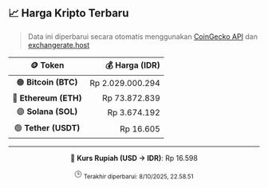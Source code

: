 

<!-- HARGA_KRIPTO -->
## 📈 Harga Kripto Terbaru

> Data ini diperbarui secara otomatis menggunakan [CoinGecko API](https://www.coingecko.com/) dan [exchangerate.host](https://exchangerate.host/)

<div align="center">

| 🪙 Token | 💰 Harga (IDR) |
|:------:|---------------:|
| 🟠 **Bitcoin (BTC)**   | Rp 2.029.000.294 |
| 🔵 **Ethereum (ETH)**  | Rp 73.872.839 |
| 🟣 **Solana (SOL)**    | Rp 3.674.192 |
| 🟢 **Tether (USDT)**   | Rp 16.605 |

---

💱 **Kurs Rupiah (USD → IDR)**: Rp 16.598

🕒 <sub>Terakhir diperbarui: 8/10/2025, 22.58.51</sub>

</div>
<!-- /HARGA_KRIPTO -->